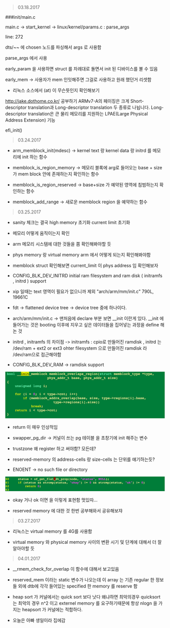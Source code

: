 > 03.18.2017

###init/main.c 

main.c -> start_kernel -> linux/kernel/params.c : parse_args

line: 272

dts/~~ 에 chosen 노드를 파싱해서 args 로 사용함  

parse_args 에서 사용   

early_param 을 사용하면 struct 를 차례대로 돌면서 init 된 디바이스를 볼 수 있음  

early_mem ->  사용자가 mem 인잇해주면 그걸로 사용하고 원래 했던거 리셋함  
* 리눅스 소스에서 (at) 이  무슨뜻인지 확인해보기

http://jake.dothome.co.kr/ 공부하기
ARMv7-A의 페이징은 크게 Short-descriptor translation과 Long-descriptor translation 두 종류로 나뉩니다. Long-descriptor translation은 큰 물리 메모리를 지원하는 LPAE(Large Physical Address Extension) 기능

efi_init()

> 03.24.2017

* arm_memblock_init(mdesc) -> kernel text 랑 kernel data 랑 initrd 를 메모리에 init 하는 함수

* memblock_is_region_memory -> 메모리 블록에 arg로 들어오는 base + size 가 mem block 안에 존재하는지 확인하는 함수

* memblock_is_region_reserved -> base+size 가 예약된 영역에 침범하는지 확인하는 함수

* memblock_add_range -> 새로운 memblock region 을 예약하는 함수

> 03.25.2017

* sanity 체크는 결국 high memory 초기화 current limit 초기화

* 메모리 어떻게 움직이는지 확인 

* arm 메모리 시스템에 대한 것들을 쫌 확인해봐야할 듯 

* phys memory 랑 virtual memory arm 에서 어떻게 되는지 확인해봐야함

* memblock struct 확인해보면 current_limit 이 phys address 임 확인해보자

* CONFIG_BLK_DEV_INITRD initial ram filesystem and ram disk ( initramfs , initrd ) support

* xip 일때는 text 영역이 필요가 없으니까 제외 "arch/arm/mm/init.c" 790L, 19661C

* fdt -> flattened device tree -> device tree 중에 하나이다.

* arch/arm/mm/init.c -> 맨처음에 declare 부분 보면 __init 이란게 있다. __init 에 들어가는 것은 booting 이후에 지우고 싶은 데이터들을 집어넣는 과정을 define 해논 것

* initrd , initramfs 의 차이점 -> initramfs : cpio로 만들어진 ramdisk , initrd 는 /dev/ram + ext2 or ext3 ohter filesystem 으로 만들어진 ramdisk 라 /dev/ram으로 접근해야함

* CONFIG_BLK_DEV_RAM -> ramdisk support

![Alt Text](./imgs/01.png)

* return 이 매우 인상적임

* swapper_pg_dir -> 커널이 쓰는 pg 테이블 을 초창기에 init 해주는 변수

* trustzone 왜 register 하고 써야함? 모든데?

* reserved-memory 의 address-cells 랑 size-cells 는 단위를 얘기하는듯?

* ENOENT -> no such file or directory

![Alt Text](./imgs/02.png)

* okay 거나 ok 이면 을 이렇게 표현함 멋있따...

* reserved memory 에 대한 것 한번 공부해와서 공유해보쟈

> 03.27.2017

* 리눅스는 virtual memory 를 4G를 사용함

* virtual memory 와 physical memory 사이의 변환 시기 및 단계에 대해서 더 잘 알아야할 듯

> 04.01.2017

* __rmem_check_for_overlap 이 함수에 대해서 보고있음

* reserved_mem 이라는 static 변수가 나오는데 이 array 는 기존 regular 한 정보들 외에 dtb에 각각 들어있는 specified 한 memory 를 reserve 함

* heap sort 가 커널에서는 quick sort 보다 낫다 왜냐하면 최악의경우 quicksort 는 최악의 경우 n^2 이고 externel memory 를 요구하기때문에 항상 nlogn 을 가지는 heapsort 가 커널에는 적합하다.

* 오늘은 아빠 생일이라 집에감
